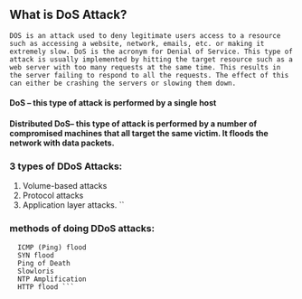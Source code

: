  ## What is DoS Attack?

``` DOS is an attack used to deny legitimate users access to a resource such as accessing a website, network, emails, etc. or making it extremely slow. DoS is the acronym for Denial of Service. This type of attack is usually implemented by hitting the target resource such as a web server with too many requests at the same time. This results in the server failing to respond to all the requests. The effect of this can either be crashing the servers or slowing them down. ```

#### DoS – this type of attack is performed by a single host
#### Distributed DoS– this type of attack is performed by a number of compromised machines that all target the same victim. It floods the network with data packets.

### 3 types of DDoS Attacks:

1. Volume-based attacks
2. Protocol attacks
3. Application layer attacks. ``
 
### methods of doing DDoS attacks:

  ``` UDP flood
    ICMP (Ping) flood
    SYN flood
    Ping of Death
    Slowloris
    NTP Amplification
    HTTP flood ```
